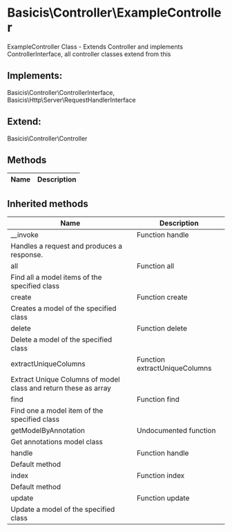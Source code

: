 # Basicis\Controller\ExampleController  

ExampleController Class - Extends Controller and implements ControllerInterface,
all controller classes extend from this

## Implements:
Basicis\Controller\ControllerInterface, Basicis\Http\Server\RequestHandlerInterface

## Extend:

Basicis\Controller\Controller

## Methods

| Name | Description |
|------|-------------|

## Inherited methods

| Name | Description |
|------|-------------|
|__invoke|Function handle
Handles a request and produces a response.|
|all|Function all
Find all a model items of the specified class|
|create|Function create
Creates a model of the specified class|
|delete|Function delete
Delete a model of the specified class|
|extractUniqueColumns|Function extractUniqueColumns
Extract Unique Columns of model class and return these as array|
|find|Function find
Find one a model item of the specified class|
|getModelByAnnotation|Undocumented function
Get annotations model class|
|handle|Function handle
Default method|
|index|Function index
Default method|
|update|Function update
Update a model of the specified class|


